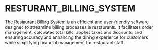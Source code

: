# RESTURANT_BILLING_SYSTEM
The Restaurant Billing System is an efficient and user-friendly software designed to streamline billing processes in restaurants. It facilitates order management, calculates total bills, applies taxes and discounts, and ensuring accuracy and enhancing the dining experience for customers while simplifying financial management for restaurant staff.
